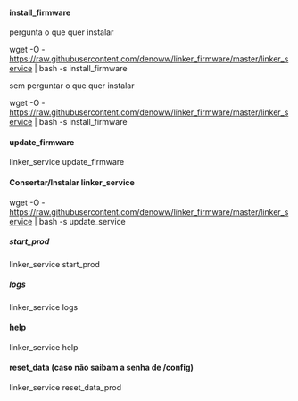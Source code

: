 #### install_firmware

pergunta o que quer instalar

wget -O - https://raw.githubusercontent.com/denoww/linker_firmware/master/linker_service | bash -s install_firmware

sem perguntar o que quer instalar

wget -O - https://raw.githubusercontent.com/denoww/linker_firmware/master/linker_service | bash -s install_firmware

#### update_firmware

linker_service update_firmware

#### Consertar/Instalar linker_service

wget -O - https://raw.githubusercontent.com/denoww/linker_firmware/master/linker_service | bash -s update_service

##### start_prod

linker_service start_prod

##### logs

linker_service logs

#### help

linker_service help

#### reset_data (caso não saibam a senha de /config)

linker_service reset_data_prod
